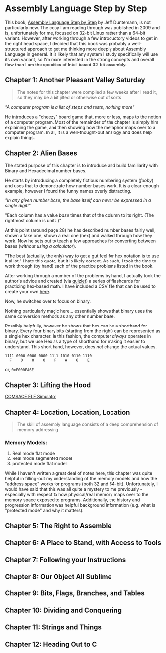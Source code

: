 # Assembly Language Step by Step

This book, [Assembly Language Step by Step](https://amzn.to/3946Wpi) by Jeff Duntemann, is not particularly new. The copy I am reading through was published in 2009 and is, unfortunately for me, focused on 32-bit Linux rather than a 64-bit variant. However, after working through a few introductory videos to get in the right head space, I decided that this book was probably a well-structured approach to get me thinking more deeply about Assembly Language in general. It is likely that any system I study specifically will use its own variant, so I'm more interested in the strong concepts and overall flow than I am the specifics of Intel-based 32-bit assembly.

## Chapter 1: Another Pleasant Valley Saturday

> The notes for this chapter were compiled a few weeks after I read it, so they may be a bit jilted or otherwise out of sorts

_"A computer program is a list of steps and tests, nothing more"_

He introduces a "cheezy" board game that, more or less, maps to the notion of a computer program. Most of the remainder of the chapter is simply him explaining the game, and then showing how the metaphor maps over to a computer program. In all, it is a well-thought-out analogy and does help explain things.

## Chapter 2: Alien Bases

The stated purpose of this chapter is to introduce and build familiarity with Binary and Hexadecimal number bases.

He starts by introducing a completely fictious numbering system (_fooby_) and uses that to demonstrate how number bases work. It is a clear-enough example, however I found the funny names overly distracting. 

_"In any given number base, the base itself can never be expressed in a single digit!"_

"Each column has a value _base_ times that of the column to its right. (The rightmost column is units.)"

At this point (around page 28) he has described number bases fairly well, shown a fake one, shown a real one (hex) and walked through how they work. Now he sets out to teach a few approaches for converting between bases (_without using a calculator_).

"The best (actually, the only) way to get a gut feel for hex notation is to use it al lot." I hate this quote, but it is likely correct. As such, I took the time to work through (by hand) each of the practice problems listed in the book.

After working through a number of the problems by hand, I actually took the author's advice and created (via [quizlet](https://quizlet.com)) a series of flashcards for practicing hex-based math. I have included a CSV file that can be used to create your own [here](hexmath.csv).

Now, he switches over to focus on binary.

Nothing particularly magic here... essentially shows that binary uses the same conversion methods as any other number base. 

Possibly helpfully, however he shows that hex can be a shorthand for binary. Every four binary bits (starting from the right) can be represented as a single hex character. In this fashion, the computer *always* operates in binary, but we use Hex as a type of shorthand for making it easier to understand. This short hand, however, does *not* change the actual values.

```
1111 0000 0000 0000 1111 1010 0110 1110
  F    0    0    0    F    A    6    E
```

or, `0xF000FA6E`


## Chapter 3: Lifting the Hood

[COMSACE ELF Simulator](https://billr.incolor.com/computer_simulators.htm)

## Chapter 4: Location, Location, Location

> The skill of assembly language consists of a deep comprehension of memory addressing

### Memory Models:

1. Real mode flat model
1. Real mode segmented model
1. protected mode flat model

While I haven't written a great deal of notes here, this chapter was quite helpful in filling-out my understanding of the memory models and how the "address space" works for programs (both 32 and 64-bit). Unfortunately, I would have said that this was all quite a mystery to me previously - especially with respect to how physical/real memory maps over to the memory space exposed to programs. Additionally, the history and progression information was helpful background information (e.g. what is "protected mode" and why it matters).

## Chapter 5: The Right to Assemble




## Chapter 6: A Place to Stand, with Access to Tools

## Chapter 7: Following your Instructions

## Chapter 8: Our Object All Sublime

## Chapter 9: Bits, Flags, Branches, and Tables

## Chapter 10: Dividing and Conquering

## Chapter 11: Strings and Things

## Chapter 12: Heading Out to C


